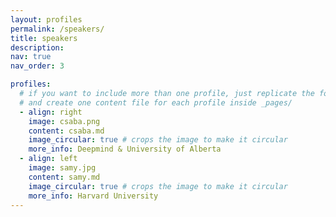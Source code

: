 ```yaml
---
layout: profiles
permalink: /speakers/
title: speakers
description: 
nav: true
nav_order: 3

profiles:
  # if you want to include more than one profile, just replicate the following block
  # and create one content file for each profile inside _pages/
  - align: right
    image: csaba.png
    content: csaba.md
    image_circular: true # crops the image to make it circular
    more_info: Deepmind & University of Alberta
  - align: left
    image: samy.jpg
    content: samy.md
    image_circular: true # crops the image to make it circular
    more_info: Harvard University
---
```

